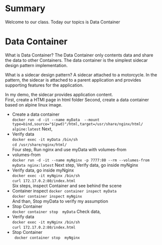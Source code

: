 # Summary 
Welcome to our class. Today our topics is Data Container 
# Data Container
What is Data Container? The Data Container only contents data and share the data to other Containers. The data container is the simplest sidecar design pattern implementation.  

What is a sidecar design pattern? 
A sidecar attached to a motorcycle. In the pattern, the sidecar is attached to a parent application and provides supporting features for the application.  

In my demo, the sidecar provides application content.  
First, create a HTMl page in html folder
Second, create a data container based on alpine linux image.
- Create a data container   
        `docker run -d -it --name myData  --mount type=bind,source="$(pwd)"/html,target=/usr/share/nginx/html/ alpine:latest` 
Next, 
- Verify data  
        `docker exec -it myData /bin/sh`    
        `cd /usr/share/nginx/html/`  
Four step, Run nginx and use myData with  volumes-from  
- volumes-from        
        `docker run -d -it --name myNginx -p 7777:80 --rm --volumes-from myData nginx:latest` 
Next step,  Verify data, go inside myNginx         
- Verify data, go inside myNginx              
`docker exec -it myNginx /bin/sh`         
`curl 172.17.0.2:80/index.html`  
Six steps, inspect  Container and see behind the scene
- Container inspect 
`docker container inspect myData`   
`docker container inspect myNginx`  
And than, Stop myData to verify my assumption
- Stop Container  
`docker container stop  myData` 
Check data,
 - Verify data            
`docker exec -it myNginx /bin/sh`        
`curl 172.17.0.2:80/index.html`
- Stop Container  
` docker container stop  myNginx`  

